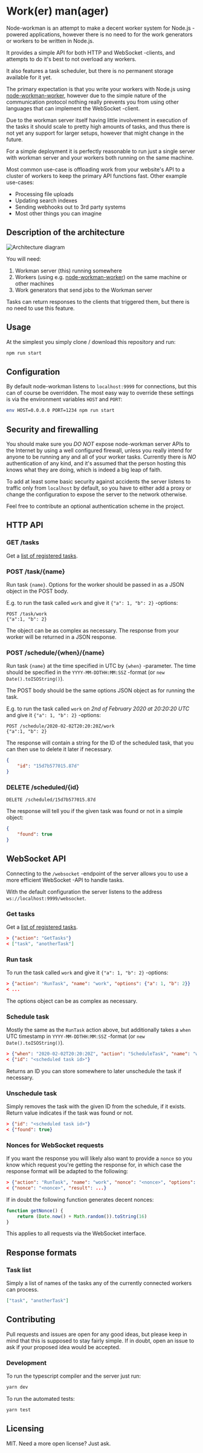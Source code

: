 # Work(er) man(ager)

Node-workman is an attempt to make a decent worker system for Node.js -powered
applications, however there is no need to for the work generators or workers 
to be written in Node.js.

It provides a simple API for both HTTP and WebSocket -clients, and attempts to
do it's best to not overload any workers.

It also features a task scheduler, but there is no permanent storage available
for it yet.

The primary expectation is that you write your workers with Node.js using
[node-workman-worker](https://github.com/lietu/node-workman-worker), however
due to the simple nature of the communication protocol nothing really prevents 
you from using other languages that can implement the WebSocket -client.

Due to the workman server itself having little involvement in execution of the
tasks it should scale to pretty high amounts of tasks, and thus there is not
yet any support for larger setups, however that might change in the future.

For a simple deployment it is perfectly reasonable to run just a single server
with workman server and your workers both running on the same machine.

Most common use-case is offloading work from your website's API to a cluster of
workers to keep the primary API functions fast. Other example use-cases:

 - Processing file uploads
 - Updating search indexes
 - Sending webhooks out to 3rd party systems
 - Most other things you can imagine


## Description of the architecture

![Architecture diagram](/architecture.jpg?raw=true "Workman architecture")

You will need:

  1. Workman server (this) running somewhere
  2. Workers (using e.g. [node-workman-worker](https://github.com/lietu/node-workman-worker)) 
     on the same machine or other machines
  3. Work generators that send jobs to the Workman server
  
Tasks can return responses to the clients that triggered them, but there is no
need to use this feature.


## Usage

At the simplest you simply clone / download this repository and run:

```bash
npm run start
```


## Configuration

By default node-workman listens to `localhost:9999` for connections, but this
can of course be overridden. The most easy way to override these settings is
via the environment variables `HOST` and `PORT`:

```bash
env HOST=0.0.0.0 PORT=1234 npm run start
``` 


## Security and firewalling

You should make sure you *DO NOT* expose node-workman server APIs to the
Internet by using a well configured firewall, unless you really intend for 
anyone to be running any and all of your worker tasks. Currently there is *NO*
authentication of any kind, and it's assumed that the person hosting this knows
what they are doing, which is indeed a big leap of faith.

To add at least some basic security against accidents the server listens to 
traffic only from `localhost` by default, so you have to either add a proxy or 
change the configuration to expose the server to the network otherwise.

Feel free to contribute an optional authentication scheme in the project.


## HTTP API 

### GET /tasks

Get a [list of registered tasks](#task-list).


### POST /task/{name}

Run task `{name}`. Options for the worker should be passed in as a JSON object
in the POST body.

E.g. to run the task called `work` and give it `{"a": 1, "b": 2}` -options:

```
POST /task/work
{"a":1, "b": 2}
```

The object can be as complex as necessary. The response from your worker will
be returned in a JSON response.

### POST /schedule/{when}/{name}

Run task `{name}` at the time specified in UTC by `{when}` -parameter. The
time should be specified in the `YYYY-MM-DDTHH:MM:SSZ` -format (or 
`new Date().toISOString()`).

The POST body should be the same options JSON object as for running the task.

E.g. to run the task called `work` on *2nd of February 2020 at 20:20:20 UTC*
and give it `{"a": 1, "b": 2}` -options:

```
POST /schedule/2020-02-02T20:20:20Z/work
{"a":1, "b": 2}
```

The response will contain a string for the ID of the scheduled task, that you
can then use to delete it later if necessary. 

```json
{
    "id": "15d7b577015.87d"
}
```


### DELETE /scheduled/{id}

```
DELETE /scheduled/15d7b577015.87d
```

The response will tell you if the given task was found or not in a simple
object:

```json
{
    "found": true
}
```


## WebSocket API

Connecting to the `/websocket` -endpoint of the server allows you to use a more
efficient WebSocket -API to handle tasks.

With the default configuration the server listens to the address
`ws://localhost:9999/websocket`.

### Get tasks

Get a [list of registered tasks](#task-list).

```json
> {"action": "GetTasks"}
< ["task", "anotherTask"]
```

### Run task

To run the task called `work` and give it `{"a": 1, "b": 2}` -options:

```json
> {"action": "RunTask", "name": "work", "options": {"a": 1, "b": 2}}
< ...
```

The options object can be as complex as necessary. 


### Schedule task

Mostly the same as the `RunTask` action above, but additionally takes a `when`
UTC timestamp in `YYYY-MM-DDTHH:MM:SSZ` -format (or `new Date().toISOString()`).

```json
> {"when": "2020-02-02T20:20:20Z", "action": "ScheduleTask", "name": "work", "options": {"a": 1, "b": 2}}
< {"id": "<scheduled task id>"}
```

Returns an ID you can store somewhere to later unschedule the task if necessary.


### Unschedule task

Simply removes the task with the given ID from the schedule, if it exists.
Return value indicates if the task was found or not.

```json
> {"id": "<scheduled task id>"}
< {"found": true}
```


### Nonces for WebSocket requests

If you want the response you will likely also want to provide a `nonce` so you
know which request you're getting the response for, in which case the response
format will be adapted to the following:

```json
> {"action": "RunTask", "name": "work", "nonce": "<nonce>", "options": {"a": 1, "b": 2}}
< {"nonce": "<nonce>", "result": ...}
``` 

If in doubt the following function generates decent nonces:

```javascript
function getNonce() {
    return (Date.now() + Math.random()).toString(16)
}
```

This applies to all requests via the WebSocket interface. 

## Response formats

### Task list

Simply a list of names of the tasks any of the currently connected workers can
process.

```json
["task", "anotherTask"]
```


## Contributing

Pull requests and issues are open for any good ideas, but please keep in mind
that this is supposed to stay fairly simple. If in doubt, open an issue to ask
if your proposed idea would be accepted.


### Development

To run the typescript compiler and the server just run:

```bash
yarn dev
```

To run the automated tests:

```bash
yarn test
```


## Licensing

MIT. Need a more open license? Just ask.
